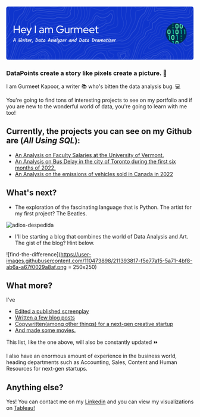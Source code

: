 ![](https://github.com/GurmeetsK/GurmeetsK/blob/48da305776fb2ccd881b82a9cd23d7e86834dc47/github-header-image.png)
### DataPoints create a story like pixels create a picture. :thought_balloon:

I am Gurmeet Kapoor, a writer :books: who's bitten the data analysis bug. :computer: 

You're going to find tons of interesting projects to see on my portfolio and if you are new to the wonderful world of data,
you're going to learn with me too!

## Currently, the projects you can see on my Github are (***All Using SQL***):

* [An Analysis on Faculty Salaries at the University of Vermont.](https://github.com/GurmeetsK/University-of-Vermont-Salary-Analysis)
* [An Analysis on Bus Delay in the city of Toronto during the first six months of 2022.](https://github.com/GurmeetsK/TTC-Bus-Delay-Analysis)
* [An Analysis on the emissions of vehicles sold in Canada in 2022](https://github.com/GurmeetsK/CO2-Emissions-2022-Cars-in-Canada)

## What's next?

*  The exploration of the fascinating language that is Python. The artist for my first project? The Beatles.

![adios-despedida](https://user-images.githubusercontent.com/110473898/211392739-60e87168-1231-49d3-8129-6b9ea54aa412.gif)


*  I'll be starting a blog that combines the world of Data Analysis and Art. The gist of the blog? Hint below.

![find-the-difference](https://user-images.githubusercontent.com/110473898/211393817-f5e77a15-5a71-4bf8-ab6a-a67f0029a8af.png = 250x250)



## What more?

 I've 
* [Edited a published screenplay](https://www.amazon.com/Black-Rose-Deception-Art-War/dp/9354548822)
* [Written a few blog posts](https://blog.elfdubai.org/blogs/tag/gurmeet-kapoor/)
* [Copywritten(among other things) for a next-gen creative startup](https://www.kri8labs.com/)
* [And made some movies.](https://drive.google.com/file/d/0B6nX9mbum5piVG5KTnhjX0lTM0E/view?resourcekey=0-rHKZexXJfPXLSMSuDN4_Lw)

This list, like the one above, will also be constantly updated ⏩

I also have an enormous amount of experience in the business world, heading departments such as Accounting, Sales, Content
and Human Resources for next-gen startups.

## Anything else?

Yes! You can contact me on my [Linkedin](https://www.linkedin.com/in/gurmeetkapoor/) and you can view my visualizations on [Tableau!](https://public.tableau.com/app/profile/gurmeet.kapoor)

<!--
**GurmeetsK/GurmeetsK** is a ✨ _special_ ✨ repository because its `README.md` (this file) appears on your GitHub profile.

Here are some ideas to get you started:

- 🔭 I’m currently working on ...
- 🌱 I’m currently learning ...
- 👯 I’m looking to collaborate on ...
- 🤔 I’m looking for help with ...
- 💬 Ask me about ...
- 📫 How to reach me: ...
- 😄 Pronouns: ...
- ⚡ Fun fact: ...
-->
